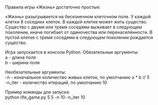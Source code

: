 Правила игры «Жизнь» достаточно простые:

«Жизнь» разыгрывается на бесконечном клеточном поле.
У каждой клетки 8 соседних клеток.
В каждой клетке может жить существо.
Существо с двумя или тремя соседями выживает в следующем поколении, иначе погибает от одиночества или перенаселённости.
В пустой клетке с тремя соседями в следующем поколении рождается существо.

Игра запускается в консоли Python. 
Обязательные аргументы:  
a - длина поля  
b - ширина поля  

Необязательные аргументы:  
-n - изначальное количество живых клеток, по умолчанию a * b // 5  
-n_iter - количество итераций, по умолчанию 10  

Пример команды для запуска:  
python life_game.py 5 5 -n 10 -n_iter 10

